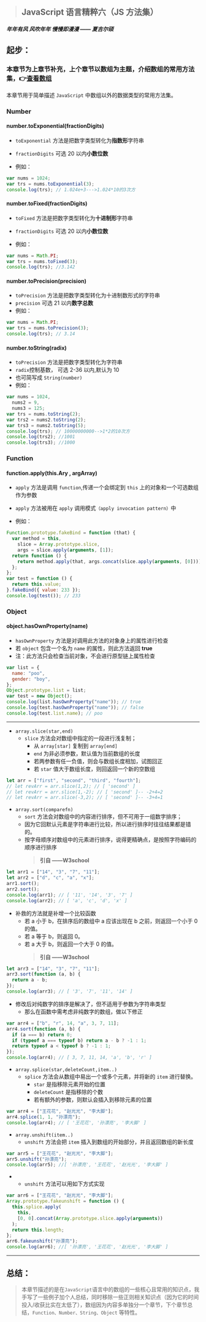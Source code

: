 > ## JavaScript 语言精粹六（JS 方法集）

##### 年年有风 风吹年年 慢慢即漫漫 —— 夏吉尔硕

## 起步：

### 本章节为上章节补充，上个章节以数组为主题，介绍数组的常用方法集，👉[查看数组](https://juejin.cn/post/6914596406879600647)

本章节用于简单描述 `JavaScript` 中数组以外的数据类型的常用方法集。

### **Number**

#### number.toExponential(fractionDigits)

- `toExponential` 方法是把数字类型转化为**指数形**字符串
- `fractionDigits` 可选 20 以内**小数位数**

- 例如：

```javascript
var nums = 1024;
var trs = nums.toExponential(3);
console.log(trs); // 1.024e+3--->1.024*10的3次方
```

#### number.toFixed(fractionDigits)

- `toFixed` 方法是把数字类型转化为**十进制形**字符串
- `fractionDigits` 可选 20 以内**小数位数**

- 例如：

```javascript
var nums = Math.PI;
var trs = nums.toFixed(3);
console.log(trs); //3.142
```

#### number.toPrecision(precision)

- `toPrecision` 方法是把数字类型转化为十进制数形式的字符串
- `precision` 可选 21 以内**数字总数**
- 例如：

```javascript
var nums = Math.PI;
var trs = nums.toPrecision(3);
console.log(trs); // 3.14
```

#### number.toString(radix)

- `toPrecision` 方法是把数字类型转化为字符串
- `radix`控制基数， 可选 2-36 以内,默认为 10
- 也可简写成 `String(number)`
- 例如：

```javascript
var nums = 1024,
  nums2 = 9,
  nums3 = 125;
var trs = nums.toString(2);
var trs2 = nums2.toString(2);
var trs3 = nums2.toString(5);
console.log(trs); // 10000000000-->1*2的10次方
console.log(trs2); //1001
console.log(trs3); //1000
```

### **Function**

#### function.apply(this.Ary , argArray)

- `apply` 方法是调用 `function`,传递一个会绑定到 `this` 上的对象和一个可选数组作为参数
- `apply` 方法被用在 `apply` 调用模式`（apply invocation pattern）`中

- 例如：

```javascript
Function.prototype.fakeBind = function (that) {
  var method = this,
    slice = Array.prototype.slice,
    args = slice.apply(arguments, [1]);
  return function () {
    return method.apply(that, args.concat(slice.apply(arguments, [0])));
  };
};
var test = function () {
  return this.value;
}.fakeBind({ value: 233 });
console.log(test()); // 233
```

### **Object**

#### object.hasOwnProperty(name)

- `hasOwnProperty` 方法是对调用此方法的对象身上的属性进行检查
- 若 `object` 包含一个名为 `name` 的属性，则此方法返回 **true**
- 注：此方法只会检查当前对象，不会进行原型链上属性检查

```javascript
var list = {
  name: "poo",
  gender: "boy",
};
Object.prototype.list = list;
var test = new Object();
console.log(list.hasOwnProperty("name")); // true
console.log(test.hasOwnProperty("name")); // false
console.log(test.list.name); // poo
```

---

- `array.slice(star,end)`
  - `slice` 方法会对数组中指定的一段进行浅复制；
    - 从 `array[star]` 复制到 `array[end]`
    - `end` 为非必须参数，默认值为当前数组的长度
    - 若两参数有任一负值，则会与数组长度相加，试图回正
    - 若 `star` 值大于数组长度，则回返回一个新的空数组

```javascript
let arr = ["first", "second", "third", "fourth"];
// let revArr = arr.slice(1,2); // [ 'second' ]
// let revArr = arr.slice(1,-2); // [ 'second' ]-- -2+4=2
// let revArr = arr.slice(-3,2); // [ 'second' ]-- -3+4=1
```

- `array.sort(comparefn)`
  - `sort` 方法会对数组中的内容进行排序，但不可用于一组数字排序；
  - 因为它回默认元素是字符串进行比较，所以进行排序时往往结果都是错的。
  - 按字母顺序对数组中的元素进行排序，说得更精确点，是按照字符编码的顺序进行排序
    > **引自 ——W3school**

```javascript
let arr1 = ["14", "3", "7", "11"];
let arr2 = ["d", "c", "a", "x"];
arr1.sort();
arr2.sort();
console.log(arr1); // [ '11', '14', '3', '7' ]
console.log(arr2); // [ 'a', 'c', 'd', 'x' ]
```

- 补救的方法就是补增一个比较函数
  - 若 a 小于 b，在排序后的数组中 a 应该出现在 b 之前，则返回一个小于 0 的值。
  - 若 a 等于 b，则返回 0。
  - 若 a 大于 b，则返回一个大于 0 的值。
    > **引自 ——W3school**

```javascript
let arr3 = ["14", "3", "7", "11"];
arr3.sort(function (a, b) {
  return a - b;
});
console.log(arr3); // [ '3', '7', '11', '14' ]
```

- 修改后对纯数字的排序是解决了，但不适用于参数为字符串类型
  - 那么在函数中需考虑非纯数字的数组，做以下修正

```javascript
var arr4 = ["b", "r", 14, "a", 3, 7, 11];
arr4.sort(function (a, b) {
  if (a === b) return 0;
  if (typeof a === typeof b) return a - b ? -1 : 1;
  return typeof a < typeof b ? -1 : 1;
});
console.log(arr4); // [ 3, 7, 11, 14, 'a', 'b', 'r' ]
```

- `array.splice(star,deleteCount,item..)`
  - `splice` 方法会从数组中易出一个或多个元素，并将新的 `item` 进行替换。
    - `star` 是指移除元素开始的位置
    - `deleteCount` 是指移除的个数
    - 若有额外的参数，则默认会插入到移除元素的位置

```javascript
var arr4 = ["王花花", "赵光光", "李大脚"];
arr4.splice(1, 1, "孙漂亮");
console.log(arr4); // [ '王花花', '孙漂亮', '李大脚' ]
```

- `array.unshift(item..)`
  - `unshift` 方法会把 `item` 插入到数组的开始部分，并且返回数组的新长度

```javascript
var arr5 = ["王花花", "赵光光", "李大脚"];
arr5.unshift("孙漂亮");
console.log(arr5); //[ '孙漂亮', '王花花', '赵光光', '李大脚' ]
```

- - `unshift` 方法可以用如下方式实现

```javascript
var arr6 = ["王花花", "赵光光", "李大脚"];
Array.prototype.fakeunshift = function () {
  this.splice.apply(
    this,
    [0, 0].concat(Array.prototype.slice.apply(arguments))
  );
  return this.length;
};
arr6.fakeunshift("孙漂亮");
console.log(arr6); //[ '孙漂亮', '王花花', '赵光光', '李大脚' ]
```

---

## 总结：

> 本章节描述的是在`JavaScript`语言中的数组的一些核心且常用的知识点，我手写了一些例子加个人总结，同时移除一些正则相关知识点（因为它的时间投入/收获比实在太低了），数组因为内容多单独分一个章节，下个章节总结，`Function、Number、String、Object` 等特性。

```

```
